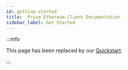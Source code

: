 ```yaml
---
id: getting-started
title:  Prysm Ethereum Client Documentation
sidebar_label: Get Started
---
```


:::info

This page has been replaced by our [Quickstart](./install/install-with-script).

:::


